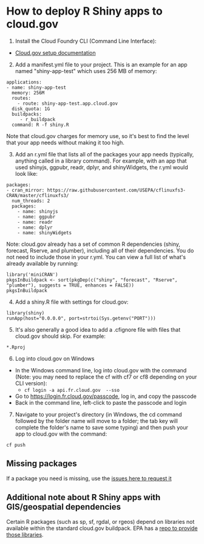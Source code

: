 # How to deploy R Shiny apps to cloud.gov

1. Install the Cloud Foundry CLI (Command Line Interface):
  - [Cloud.gov setup documentation](https://cloud.gov/docs/getting-started/setup/)

2. Add a manifest.yml file to your project. This is an example for an app named "shiny-app-test" which uses 256 MB of memory:
```
applications:
- name: shiny-app-test
  memory: 256M
  routes:
    - route: shiny-app-test.app.cloud.gov
  disk_quota: 1G
  buildpacks:
     - r_buildpack
  command: R -f shiny.R
```
Note that cloud.gov charges for memory use, so it's best to find the level that your app needs without making it too high.

3. Add an r.yml file that lists all of the packages your app needs (typically, anything called in a library command). For example, with an app that used shinyjs, ggpubr, readr, dplyr, and shinyWidgets, the r.yml would look like:
```
packages:
- cran_mirror: https://raw.githubusercontent.com/USEPA/cflinuxfs3-CRAN/master/cflinuxfs3/
  num_threads: 2
  packages:
    - name: shinyjs
    - name: ggpubr
    - name: readr
    - name: dplyr
    - name: shinyWidgets
```
Note: cloud.gov already has a set of common R dependencies (shiny, forecast, Rserve, and plumber), including all of their dependencies. You do not need to include those in your r.yml. You can view a full list of what's already available by running:
```
library('miniCRAN')
pkgsInBuildpack <- sort(pkgDep(c("shiny", "forecast", "Rserve", "plumber"), suggests = TRUE, enhances = FALSE))
pkgsInBuildpack
```

4. Add a shiny.R file with settings for cloud.gov:
```
library(shiny)
runApp(host="0.0.0.0", port=strtoi(Sys.getenv("PORT")))
```

5. It's also generally a good idea to add a .cfignore file with files that cloud.gov should skip. For example:
```
*.Rproj
```

6. Log into cloud.gov on Windows
  - In the Windows command line, log into cloud.gov with the command (Note: you may need to replace the cf with cf7 or cf8 depending on your CLI version):
    - `cf login -a api.fr.cloud.gov  --sso`
  - Go to https://login.fr.cloud.gov/passcode, log in, and copy the passcode
  - Back in the command line, left-click to paste the passcode and login
7. Navigate to your project's directory (in Windows, the cd command followed by the folder name will move to a folder; the tab key will complete the folder's name to save some typing) and then push your app to cloud.gov with the command:
```
cf push
```

## Missing packages
If a package you need is missing, use the [issues here to request it](https://github.com/USEPA/cflinuxfs3-CRAN)

## Additional note about R Shiny apps with GIS/geospatial dependencies
Certain R packages (such as sp, sf, rgdal, or rgeos) depend on libraries not available within the standard cloud.gov buildpack. EPA has a [repo to provide those libraries](https://github.com/USEPA-Temp/generate-r-cloud-gov-libraries).
